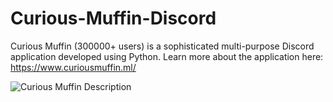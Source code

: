 # Curious-Muffin-Discord
Curious Muffin (300000+ users) is a sophisticated multi-purpose Discord application developed using Python.
Learn more about the application here: https://www.curiousmuffin.ml/

![Curious Muffin Description](https://imgur.com/MR27W08)
